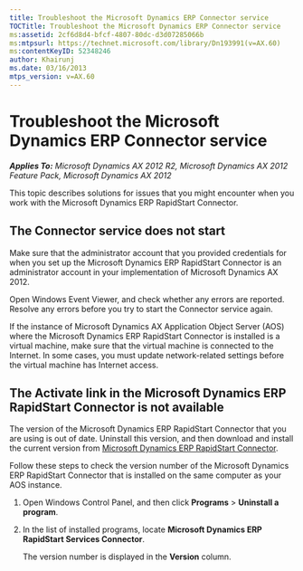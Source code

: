 ```yaml
---
title: Troubleshoot the Microsoft Dynamics ERP Connector service
TOCTitle: Troubleshoot the Microsoft Dynamics ERP Connector service
ms:assetid: 2cf6d8d4-bfcf-4807-80dc-d3d07285066b
ms:mtpsurl: https://technet.microsoft.com/library/Dn193991(v=AX.60)
ms:contentKeyID: 52348246
author: Khairunj
ms.date: 03/16/2013
mtps_version: v=AX.60
---
```


# Troubleshoot the Microsoft Dynamics ERP Connector service 


_**Applies To:** Microsoft Dynamics AX 2012 R2, Microsoft Dynamics AX 2012 Feature Pack, Microsoft Dynamics AX 2012_

This topic describes solutions for issues that you might encounter when you work with the Microsoft Dynamics ERP RapidStart Connector.

## The Connector service does not start

Make sure that the administrator account that you provided credentials for when you set up the Microsoft Dynamics ERP RapidStart Connector is an administrator account in your implementation of Microsoft Dynamics AX 2012.

Open Windows Event Viewer, and check whether any errors are reported. Resolve any errors before you try to start the Connector service again.

If the instance of Microsoft Dynamics AX Application Object Server (AOS) where the Microsoft Dynamics ERP RapidStart Connector is installed is a virtual machine, make sure that the virtual machine is connected to the Internet. In some cases, you must update network-related settings before the virtual machine has Internet access.

## The Activate link in the Microsoft Dynamics ERP RapidStart Connector is not available

The version of the Microsoft Dynamics ERP RapidStart Connector that you are using is out of date. Uninstall this version, and then download and install the current version from [Microsoft Dynamics ERP RapidStart Connector](http://go.microsoft.com/fwlink/?linkid=286818).

Follow these steps to check the version number of the Microsoft Dynamics ERP RapidStart Connector that is installed on the same computer as your AOS instance.

1.  Open Windows Control Panel, and then click **Programs** \> **Uninstall a program**.

2.  In the list of installed programs, locate **Microsoft Dynamics ERP RapidStart Services Connector**.
    
    The version number is displayed in the **Version** column.

